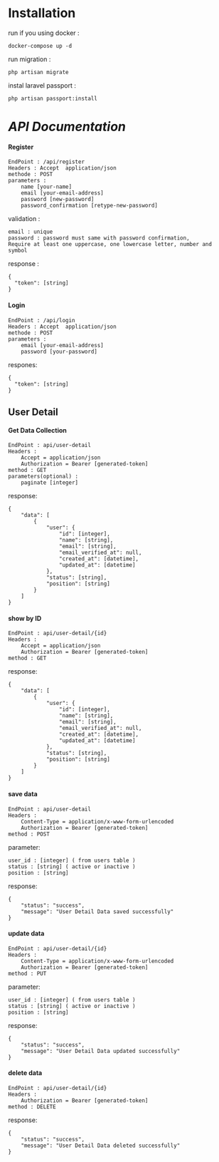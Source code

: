 # Installation
run if you using docker :
```
docker-compose up -d
```
run migration :
```
php artisan migrate
```
instal laravel passport :
```
php artisan passport:install
```
# _API Documentation_

#### Register
```
EndPoint : /api/register
Headers : Accept  application/json
methode : POST
parameters :
    name [your-name]
    email [your-email-address]
    password [new-password]
    password_confirmation [retype-new-password]
```
validation :
```
email : unique
password : password must same with password confirmation,
Require at least one uppercase, one lowercase letter, number and symbol
```
response : 
```
{
  "token": [string]
}
```
#### Login
```
EndPoint : /api/login
Headers : Accept  application/json
methode : POST
parameters :
    email [your-email-address]
    password [your-password]
```
respones:
```
{
  "token": [string]
}
```

## User Detail

#### Get Data Collection
```
EndPoint : api/user-detail
Headers : 
    Accept = application/json
    Authorization = Bearer [generated-token]
method : GET
parameters(optional) :  
    paginate [integer]
```
response:
```
{
	"data": [
		{
			"user": {
				"id": [integer],
				"name": [string],
				"email": [string],
				"email_verified_at": null,
				"created_at": [datetime],
				"updated_at": [datetime]
			},
			"status": [string],
			"position": [string]
		}
	]
}
```

#### show by ID

```
EndPoint : api/user-detail/{id}
Headers : 
    Accept = application/json
    Authorization = Bearer [generated-token]
method : GET
```
response:
```
{
	"data": [
		{
			"user": {
				"id": [integer],
				"name": [string],
				"email": [string],
				"email_verified_at": null,
				"created_at": [datetime],
				"updated_at": [datetime]
			},
			"status": [string],
			"position": [string]
		}
	]
}
```

#### save data

```
EndPoint : api/user-detail
Headers : 
    Content-Type = application/x-www-form-urlencoded
    Authorization = Bearer [generated-token]
method : POST
```
parameter:
```
user_id : [integer] ( from users table )
status : [string] ( active or inactive )
position : [string]
```
response:
```
{
	"status": "success",
	"message": "User Detail Data saved successfully"
}
```

#### update data

```
EndPoint : api/user-detail/{id}
Headers : 
    Content-Type = application/x-www-form-urlencoded
    Authorization = Bearer [generated-token]
method : PUT
```
parameter:
```
user_id : [integer] ( from users table )
status : [string] ( active or inactive )
position : [string]
```
response:
```
{
	"status": "success",
	"message": "User Detail Data updated successfully"
}
```

#### delete data

```
EndPoint : api/user-detail/{id}
Headers : 
    Authorization = Bearer [generated-token]
method : DELETE
```
response:
```
{
	"status": "success",
	"message": "User Detail Data deleted successfully"
}
```
